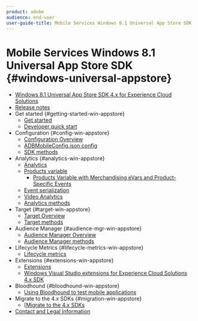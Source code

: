 ```yaml
---
product: adobe
audience: end-user
user-guide-title: Mobile Services Windows 8.1 Universal App Store SDK
---
```


# Mobile Services Windows 8.1 Universal App Store SDK {#windows-universal-appstore}

+ [Windows 8.1 Universal App Store SDK 4.x for Experience Cloud Solutions](overview.md)
+ [Release notes](release-notes.md)
+ Get started {#getting-started-win-appstore}
   + [Get started](c-getting-started/c-getting-started.md)
   + [Developer quick start](c-getting-started/dev-qs.md)
+ Configuration {#config-win-appstore}
   + [Configuration Overview](c-configuration/c-configuration.md)
   + [ADBMobileConfig.json config](c-configuration/c.json.md)
   + [SDK methods](c-configuration/methods.md)
+ Analytics {#analytics-win-appstore}
   + [Analytics](analytics/analytics.md)
   + [Products variable](analytics/products/products.md)
      + [Products Variable with Merchandising eVars and Product-Specific Events](analytics/products/products-variable-evars-events.md)
   + [Event serialization](analytics/event-serialization.md)
   + [Video Analytics](analytics/video-qs.md)
   + [Analytics methods](analytics/analytics-methods.md)
+ Target {#target-win-appstore}
   + [Target Overview](target/target.md)
   + [Target methods](target/target-methods.md)
+ Audience Manager {#audience-mgr-win-appstore}
   + [Audience Manager Overview](audiencemgmt/audiencemgmt.md)
   + [Audience Manager methods](audiencemgmt/audience-manager-methods.md)
+ Lifecycle Metrics {#lifecycle-metrics-win-appstore}
   + [Lifecycle metrics](metrics.md)
+ Extensions {#extensions-win-appstore}
   + [Extensions](extensions/extensions.md)
   + [Windows Visual Studio extensions for Experience Cloud Solutions 4.x SDK](extensions/win-vse-4x.md)
+ Bloodhound {#bloodhound-win-appstore}
   + [Using Bloodhound to test mobile applications](bloodhound.md)
+ Migrate to the 4.x SDKs {#migration-win-appstore}
   + [[Migrate to the 4.x SDKs](migration-v3.md)
+ [Contact and Legal Information](contact-and-legal.md)
